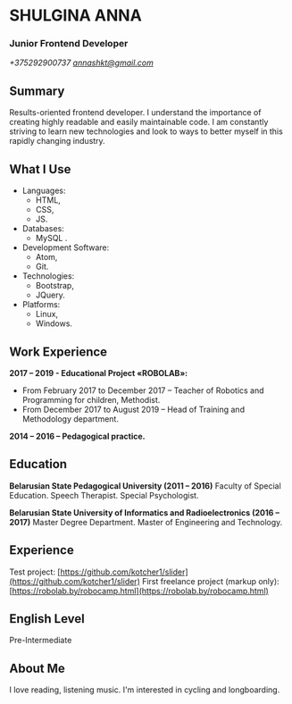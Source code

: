 # SHULGINA ANNA

### Junior Frontend Developer

*+375292900737*
*annashkt@gmail.com*

## Summary

Results-oriented frontend developer. I understand the importance of creating highly readable and easily maintainable code. I am constantly striving to learn new technologies and look to ways to better myself in this rapidly changing industry.

## What I Use

- Languages:  
  - HTML,
  - CSS,
  - JS.
- Databases:  
  - MySQL .
- Development Software:
  - Atom,
  - Git.
- Technologies:  
  - Bootstrap,
  - JQuery.
- Platforms:
  - Linux,
  - Windows.

## Work Experience

**2017 – 2019 - Educational Project «ROBOLAB»:**
  - From February 2017 to December 2017 – Teacher of Robotics and Programming for children, Methodist.
  - From December 2017 to August 2019 – Head of Training and Methodology department.

**2014 – 2016 – Pedagogical practice.**

## Education

**Belarusian State Pedagogical University (2011 – 2016)**
Faculty of Special Education.
Speech Therapist. Special Psychologist.

**Belarusian State University of Informatics and Radioelectronics (2016 – 2017)**
Master Degree Department.
Master of Engineering and Technology.

## Experience

Test project: [https://github.com/kotcher1/slider](https://github.com/kotcher1/slider)
First freelance project (markup only): [https://robolab.by/robocamp.html](https://robolab.by/robocamp.html)

## English Level

Pre-Intermediate

## About Me

I love reading, listening music. I'm interested in cycling and longboarding.

